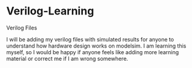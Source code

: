# Verilog-Learning
Verilog Files

I will be adding my verilog files with simulated results for anyone to understand how hardware design works on modelsim. I am learning this myself, so I would be happy if anyone feels like adding more learning material or correct me if I am wrong somewhere.
